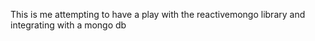 This is me attempting to have a play with the reactivemongo library and integrating with a mongo db
